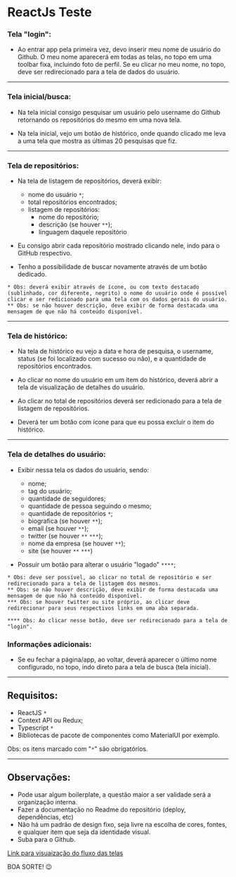 # ReactJs Teste

### Tela "login":

- Ao entrar app pela primeira vez, devo inserir meu nome de usuário do Github. O meu nome aparecerá em todas as telas, no topo em uma toolbar fixa, incluindo foto de perfil. Se eu clicar no meu nome, no topo, deve ser redirecionado para a tela de dados do usuário.
---

### Tela inicial/busca:

- Na tela inicial consigo pesquisar um usuário pelo username do Github retornando os repositórios do mesmo em uma nova tela.

- Na tela inicial, vejo um botão de histórico, onde quando clicado me leva a uma tela que mostra as últimas 20 pesquisas que fiz.
----

### Tela de repositórios:

- Na tela de listagem de repositórios, deverá exibir:
  - nome do usuário `*`;
  - total repositórios encontrados;
  - listagem de repositórios:
    - nome do repositório;
    - descrição (se houver `**`);
    - linguagem daquele repositório

- Eu consigo abrir cada repositório mostrado clicando nele, indo para o GitHub respectivo.
- Tenho a possibilidade de buscar novamente através de um botão dedicado.

```
* Obs: deverá exibir através de ícone, ou com texto destacado (sublinhado, cor diferente, negrito) o nome do usuário onde é possível clicar e ser redicionado para uma tela com os dados gerais do usuário.
** Obs: se não houver descrição, deve exibir de forma destacada uma mensagem de que não há conteúdo disponível.
```
---

### Tela de histórico:

- Na tela de histórico eu vejo a data e hora de pesquisa, o username, status (se foi localizado com sucesso ou não), e a quantidade de repositórios encontrados.

- Ao clicar no nome do usuário em um item do histórico, deverá abrir a tela de visualização de detalhes do usuário.

- Ao clicar no total de repositórios deverá ser redicionado para a tela de listagem de repositórios.

- Deverá ter um botão com ícone para que eu possa excluir o item do histórico.
----

### Tela de detalhes do usuário:

- Exibir nessa tela os dados do usuário, sendo:
  - nome;
  - tag do usuário;
  - quantidade de seguidores;
  - quantidade de pessoa seguindo o mesmo;
  - quantidade de repositórios `*`;
  - biografica (se houver `**`);
  - email (se houver `**`);
  - twitter (se houver `**` `***`);
  - nome da empresa (se houver `**`);
  - site (se houver `**` `***`)

- Possuir um botão para alterar o usuário "logado" `****`;

```
* Obs: deve ser possível, ao clicar no total de repositório e ser redirecionado para a tela de listagem dos mesmos.
** Obs: se não houver descrição, deve exibir de forma destacada uma mensagem de que não há conteúdo disponível.
*** Obs: se houver twitter ou site próprio, ao clicar deve redirecionar para seus respectivos links em uma aba separada.

**** Obs: Ao clicar nesse botão, deve ser redirecionado para a tela de "login".
```


### Informações adicionais:

- Se eu fechar a página/app, ao voltar, deverá aparecer o último nome configurado, no topo, indo direto para a tela de busca (tela inicial).
---


## Requisitos:
- ReactJS `*`
- Context API ou Redux;
- Typescript `*`
- Bibliotecas de pacote de componentes como MaterialUI por exemplo.

Obs: os itens marcado com "`*`" são obrigatórios.<br />

---

## Observações:
- Pode usar algum boilerplate, a questão maior a ser validade será a organização interna.
- Fazer a documentação no Readme do repositório (deploy, dependências, etc) 
- Não há um padrão de design fixo, seja livre na escolha de cores, fontes, e qualquer item que seja da identidade visual.
- Suba para o Github.

[Link para visuaização do fluxo das telas](https://whimsical.com/Gsz118BwUD1ZqhnBDbwsWH)

BOA SORTE! 😉️
